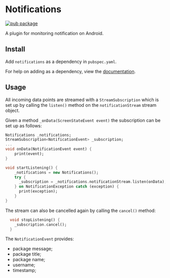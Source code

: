 # Notifications

[![pub package](https://img.shields.io/pub/v/notifications.svg)](https://pub.dartlang.org/packages/notifications)

A plugin for monitoring notification on Android. 

## Install
Add `notifications` as a dependency in  `pubspec.yaml`.

For help on adding as a dependency, view the [documentation](https://flutter.io/using-packages/).

## Usage
All incoming data points are streamed with a `StreamSubscription` which is set up by calling the `listen()` method on the `notificationStream` stream object.

Given a method `_onData(ScreenStateEvent event)` the subscription can be set up as follows:

```dart
Notifications _notifications;
StreamSubscription<NotificationEvent> _subscription;
...
void onData(NotificationEvent event) {
    print(event);
}

void startListening() {
    _notifications = new Notifications();
    try {
      _subscription = _notifications.notificationStream.listen(onData);
    } on NotificationException catch (exception) {
      print(exception);
    }
}
```

The stream can also be cancelled again by calling the `cancel()` method:

```dart
  void stopListening() {
    _subscription.cancel();
  }
```

The `NotificationEvent` provides:

* package message;
* package title;
* package name;
* username;
* timestamp;